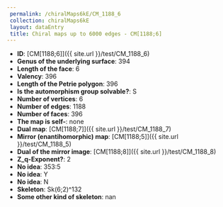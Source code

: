```yaml
--- 
 permalink: /chiralMaps6kE/CM_1188_6 
 collection: chiralMaps6kE
 layout: dataEntry
 title: Chiral maps up to 6000 edges - CM[1188;6]
---
```


- **ID**: [CM[1188;6]]({{ site.url }}/test/CM_1188_6)
- **Genus of the underlying surface**: 394
- **Length of the face**: 6
- **Valency**: 396
- **Length of the Petrie polygon**: 396
- **Is the automorphism group solvable?**: S
- **Number of vertices**: 6
- **Number of edges**: 1188
- **Number of faces**: 396
- **The map is self-**: none
- **Dual map**: [CM[1188;7]]({{ site.url }}/test/CM_1188_7)
- **Mirror (enantihomorphic) map**: [CM[1188;5]]({{ site.url }}/test/CM_1188_5)
- **Dual of the mirror image**: [CM[1188;8]]({{ site.url }}/test/CM_1188_8)
- **Z_q-Exponent?**: 2
- **No idea**:  353:5
- **No idea**: Y
- **No idea**: N
- **Skeleton**: Sk(6;2)^132
- **Some other kind of skeleton**: nan
